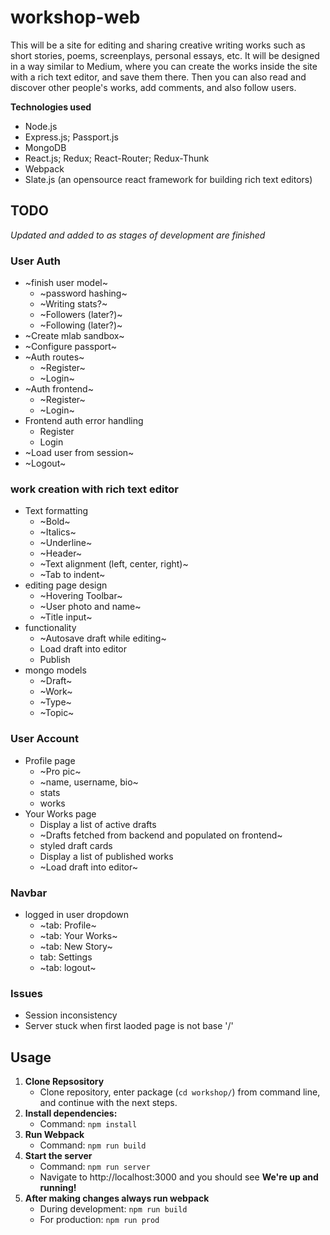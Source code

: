 # workshop-web
This will be a site for editing and sharing creative writing works such as short stories, poems, screenplays, personal essays, etc. It will be designed in a way similar to Medium, where you can create the works inside the site with a rich text editor, and save them there. Then you can also read and discover other people's works, add comments, and also follow users.

**Technologies used**
 * Node.js
 * Express.js; Passport.js
 * MongoDB
 * React.js; Redux; React-Router; Redux-Thunk
 * Webpack
 * Slate.js (an opensource react framework for building rich text editors)

## TODO
*Updated and added to as stages of development are finished*

### User Auth
* ~finish user model~
  * ~password hashing~
  * ~Writing stats?~
  * ~Followers (later?)~
  * ~Following (later?)~
* ~Create mlab sandbox~
* ~Configure passport~
* ~Auth routes~
  * ~Register~
  * ~Login~
* ~Auth frontend~
  * ~Register~
  * ~Login~
* Frontend auth error handling
  * Register
  * Login
* ~Load user from session~
* ~Logout~

### work creation with rich text editor
* Text formatting
    * ~Bold~
    * ~Italics~
    * ~Underline~
    * ~Header~
    * ~Text alignment (left, center, right)~
    * ~Tab to indent~
* editing page design
    * ~Hovering Toolbar~
    * ~User photo and name~
    * ~Title input~
* functionality
    * ~Autosave draft while editing~
    * Load draft into editor
    * Publish
* mongo models
    * ~Draft~
    * ~Work~
    * ~Type~
    * ~Topic~

### User Account
* Profile page
    * ~Pro pic~
    * ~name, username, bio~
    * stats
    * works
* Your Works page
    * Display a list of active drafts 
     * ~Drafts fetched from backend and populated on frontend~
     * styled draft cards
    * Display a list of published works
    * ~Load draft into editor~

### Navbar
* logged in user dropdown
    * ~tab: Profile~
    * ~tab: Your Works~
    * ~tab: New Story~
    * tab: Settings
    * ~tab: logout~

### Issues
* Session inconsistency
* Server stuck when first laoded page is not base '/'

## Usage

  1. **Clone Repsository**
      * Clone repository, enter package (```cd workshop/```) from command line, and continue with the next steps.
  2. **Install dependencies:**
      * Command: ```npm install```
  3. **Run Webpack**
      * Command: ```npm run build```
  3. **Start the server**
      * Command: ```npm run server```
      * Navigate to http://localhost:3000 and you should see **We're up and running!**
  4. **After making changes always  run webpack**
      * During development: ```npm run build```
      * For production: ```npm run prod```

